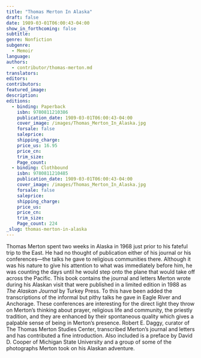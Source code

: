 ```yaml
---
title: "Thomas Merton In Alaska"
draft: false
date: 1989-03-01T06:00:43-04:00
show_in_forthcoming: false
subtitle:
genre: Nonfiction
subgenre:
  - Memoir
language:
authors:
  - contributor/thomas-merton.md
translators:
editors:
contributors:
featured_image:
description:
editions:
  - binding: Paperback
    isbn: 9780811210386
    publication_date: 1989-03-01T06:00:43-04:00
    cover_image: /images/Thomas_Merton_In_Alaska.jpg
    forsale: false
    saleprice:
    shipping_charge:
    price_us: 16.95
    price_cn:
    trim_size:
    Page_count:
  - binding: Clothbound
    isbn: 9780811210485
    publication_date: 1989-03-01T06:00:43-04:00
    cover_image: /images/Thomas_Merton_In_Alaska.jpg
    forsale: false
    saleprice:
    shipping_charge:
    price_us:
    price_cn:
    trim_size:
    Page_count: 224
_slug: thomas-merton-in-alaska
---
```


Thomas Merton spent two weeks in Alaska in 1968 just prior to his fateful trip to the East. He had no thought of publication either of his journal or his conferences—the talks he gave to religious communities there. Although it was his nature to give his attention to what was immediately before him, he was counting the days until he would step onto the plane that would take off across the Pacific. This book contains the journal and letters Merton wrote during his Alaskan visit that were published in a limited edition in 1988 as _The Alaskan Journal_ by Turkey Press. To this have been added the transcriptions of the informal but pithy talks he gave in Eagle River and Anchorage. These conferences are interesting for the direct light they throw on Merton’s thinking about prayer, religious life and community, the priestly tradition, and they are enhanced by their spontaneous quality which gives a palpable sense of being in Merton’s presence. Robert E. Daggy, curator of The Thomas Merton Studies Center, transcribed Merton’s journal and letters and has contributed a fine introduction. Also included is a preface by David D. Cooper of Michigan State University and a group of some of the photographs Merton took on his Alaskan adventure.

